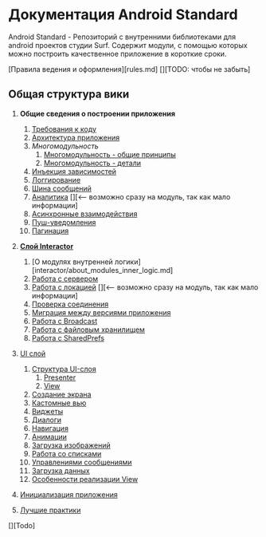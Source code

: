 Документация Android Standard
=============================

Android Standard - Репозиторий с внутренними библиотеками для android проектов студии Surf.
Содержит модули, с помощью которых можно построить качественное приложение
в короткие сроки.

[Правила ведения и оформления][rules.md] [][TODO: чтобы не забыть]

Общая структура вики
--------------------

1. **Общие сведения о построении приложения**
    1. [Требования к коду](common/code_organization.md)
    1. [Архитектура приложения](common/architect.md)
    1. *Многомодульность*
        1. [Многомодульность - общие принципы](common/multimodule/abstract.md)
        1. [Многомодульность - детали](common/multimodule/detail.md)
    1. [Инъекция зависимостей](common/di.md)
    1. [Логгирование](common/logging.md)
    1. [Шина сообщений](common/event_bus.md)
    1. [Аналитика](../analytics/README.md) [][<-- возможно сразу на модуль, так как мало информации]
    1. [Асинхронные взаимодействия](common/async.md)
    1. [Пуш-уведомления](../push/README.md)
    1. [Пагинация](common/pagin.md)

1. [**Слой Interactor**](interactor/interactor.md)
    1. [О модулях внутренней логики][interactor/about_modules_inner_logic.md]
    1. [Работа с сервером](interactor/network.md)
    1. [Работа с локацией](interactor/locatiom.md) [][<-- возможно сразу на модуль, так как мало информации]
    1. [Проверка соединения](../connection/README.md)
    1. [Миграция между версиями приложения](../app-migration/README.md)
    1. [Работа с Broadcast](../broadcast-extension/README.md)
    1. [Работа с файловым хранилищем](../filestorage/README.md)
    1. [Работа с SharedPrefs](../shared-pref/README.md)


1. [UI слой](ui/ui.md)
    1. [Структура UI-слоя](ui/structure.md)
        1. [Presenter](../core-mvp/docs/presenter.md)
        1. [View](../core-mvp/docs/view.md)
    1. [Создание экрана](ui/create_screen.md)
    1. [Кастомные вью](ui/custom_views.md)
    1. [Виджеты](../mvp-widget/README.md)
    1. [Диалоги](../mvp-dialog/README.md)
    1. [Навигация](../core-ui/docs/navigation.md)
    1. [Анимации](../animations/README.md)
    1. [Загрузка изображений](../imageloader/README.md)
    1. [Работа со списками](../easyadapter/README.md)
    1. [Управлениями сообщениями](../message-controller/README.md)
    1. [Загрузка данных](ui/load_data/load_data.md)
    1. [Особенности реализации View](ui/view_realization_specs.md)

1. [Инициализация приложения](../template/README.md)

1. [Лучшие практики](best_practice.md)


[][Todo]
